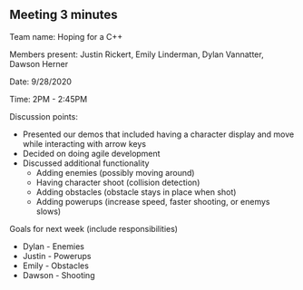 ## Meeting 3 minutes

Team name: Hoping for a C++

Members present: Justin Rickert, Emily Linderman, Dylan Vannatter, Dawson Herner

Date: 9/28/2020

Time: 2PM - 2:45PM

Discussion points: 

* Presented our demos that included having a character display and move while interacting with arrow keys
* Decided on doing agile development
* Discussed additional functionality
  - Adding enemies (possibly moving around)
  - Having character shoot (collision detection)
  - Adding obstacles (obstacle stays in place when shot)
  - Adding powerups (increase speed, faster shooting, or enemys slows)


Goals for next week (include responsibilities)
* Dylan   - Enemies
* Justin  - Powerups
* Emily   - Obstacles
* Dawson  - Shooting
